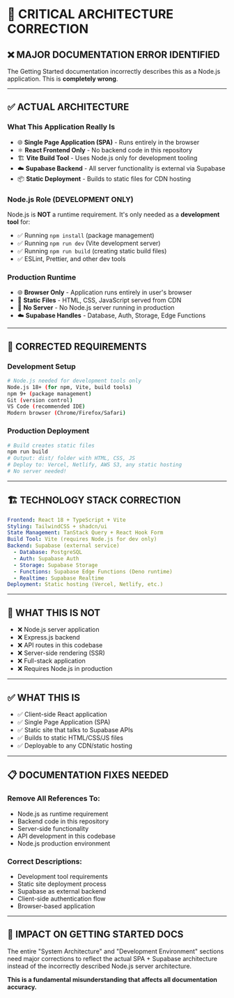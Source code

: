 # 🚨 CRITICAL ARCHITECTURE CORRECTION

## ❌ **MAJOR DOCUMENTATION ERROR IDENTIFIED**

The Getting Started documentation incorrectly describes this as a Node.js application. This is **completely wrong**.

---

## ✅ **ACTUAL ARCHITECTURE**

### **What This Application Really Is**
- 🌐 **Single Page Application (SPA)** - Runs entirely in the browser
- ⚛️ **React Frontend Only** - No backend code in this repository  
- 🏗️ **Vite Build Tool** - Uses Node.js only for development tooling
- ☁️ **Supabase Backend** - All server functionality is external via Supabase
- 📦 **Static Deployment** - Builds to static files for CDN hosting

### **Node.js Role (DEVELOPMENT ONLY)**
Node.js is **NOT** a runtime requirement. It's only needed as a **development tool** for:
- ✅ Running `npm install` (package management)
- ✅ Running `npm run dev` (Vite development server)  
- ✅ Running `npm run build` (creating static build files)
- ✅ ESLint, Prettier, and other dev tools

### **Production Runtime**
- 🌐 **Browser Only** - Application runs entirely in user's browser
- 📁 **Static Files** - HTML, CSS, JavaScript served from CDN
- 🚫 **No Server** - No Node.js server running in production
- ☁️ **Supabase Handles** - Database, Auth, Storage, Edge Functions

---

## 🔧 **CORRECTED REQUIREMENTS**

### **Development Setup**
```bash
# Node.js needed for development tools only
Node.js 18+ (for npm, Vite, build tools)
npm 9+ (package management)
Git (version control)
VS Code (recommended IDE)
Modern browser (Chrome/Firefox/Safari)
```

### **Production Deployment**
```bash
# Build creates static files
npm run build
# Output: dist/ folder with HTML, CSS, JS
# Deploy to: Vercel, Netlify, AWS S3, any static hosting
# No server needed!
```

---

## 🏗️ **TECHNOLOGY STACK CORRECTION**

```yaml
Frontend: React 18 + TypeScript + Vite
Styling: TailwindCSS + shadcn/ui
State Management: TanStack Query + React Hook Form  
Build Tool: Vite (requires Node.js for dev only)
Backend: Supabase (external service)
  - Database: PostgreSQL 
  - Auth: Supabase Auth
  - Storage: Supabase Storage
  - Functions: Supabase Edge Functions (Deno runtime)
  - Realtime: Supabase Realtime
Deployment: Static hosting (Vercel, Netlify, etc.)
```

---

## 🚫 **WHAT THIS IS NOT**

- ❌ Node.js server application
- ❌ Express.js backend
- ❌ API routes in this codebase  
- ❌ Server-side rendering (SSR)
- ❌ Full-stack application
- ❌ Requires Node.js in production

---

## ✅ **WHAT THIS IS**

- ✅ Client-side React application
- ✅ Single Page Application (SPA)
- ✅ Static site that talks to Supabase APIs
- ✅ Builds to static HTML/CSS/JS files
- ✅ Deployable to any CDN/static hosting

---

## 📋 **DOCUMENTATION FIXES NEEDED**

### **Remove All References To:**
- Node.js as runtime requirement
- Backend code in this repository
- Server-side functionality
- API development in this codebase
- Node.js production environment

### **Correct Descriptions:**
- Development tool requirements
- Static site deployment process  
- Supabase as external backend
- Client-side authentication flow
- Browser-based application

---

## 🎯 **IMPACT ON GETTING STARTED DOCS**

The entire "System Architecture" and "Development Environment" sections need major corrections to reflect the actual SPA + Supabase architecture instead of the incorrectly described Node.js server architecture.

**This is a fundamental misunderstanding that affects all documentation accuracy.**